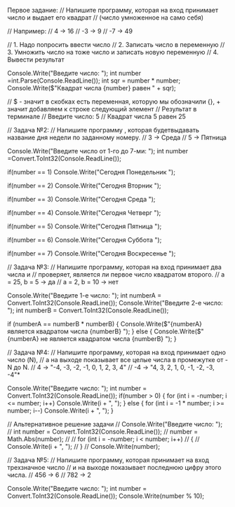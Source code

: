 Первое задание: 
// Напишите программу, которая на вход принимает число и выдает его квадрат 
// (число умноженное на само себя)

// Например:
// 4 -> 16
// -3 -> 9
// -7 -> 49

// 1. Надо попросить ввести число
// 2. Записать число в переменную
// 3. Умножить число на тоже число и записать новую переменную
// 4. Вывести результат


Console.Write("Введите число: ");
int number =int.Parse(Console.ReadLine());
int sqr = number * number;
Console.Write($"Квадрат числа {number} равен " + sqr);

// $ - значит в скобках есть переменная, которую мы обозначили {}, + значит добавляем к строке следующий элемент
// Результат в терминале
// Введите число: 5
// Квадрат числа 5 равен 25

// Задача №2:
// Напишите программу , которая будетвыдавать название дня недели по заданному номеру.
// 3 -> Среда
// 5 -> Пятница

Console.Write("Введите число от 1-го до 7-ми: ");
int number =Convert.ToInt32(Console.ReadLine());

if(number == 1) Console.Write("Сегодня Понедельник ");

if(number == 2) Console.Write("Сегодня Вторник ");

if(number == 3) Console.Write("Сегодня Среда ");

if(number == 4) Console.Write("Сегодня Четверг ");

if(number == 5) Console.Write("Сегодня Пятница ");

if(number == 6) Console.Write("Сегодня Суббота ");

if(number == 7) Console.Write("Сегодня Воскресенье ");

// Задача №3:
// Напишите программу, которая на вход принимает два числа и
// проверяет, является ли первое число квадратом второго.
// a = 25, b = 5 -> да
// a = 2, b = 10 -> нет




Console.Write("Введите 1-е число: ");
int numberA = Convert.ToInt32(Console.ReadLine());
Console.Write("Введите 2-е число: ");
int numberB = Convert.ToInt32(Console.ReadLine());

if (numberA == numberB * numberB)
{
    Console.Write($"{numberA} является квадратом числа {numberB} ");
}
else
{
    Console.Write($"{numberA} не является квадратом числа {numberB} ");
}

// Задача №4:
// Напишите программу, которая на вход принимает одно число (N), 
// а на выходе показывает все целые числа в промежутке от -N до N.
// 4 -> "-4, -3, -2, -1, 0, 1, 2, 3, 4"
// -4 -> "4, 3, 2, 1, 0, -1, -2, -3, -4"*


Console.Write("Введите число: ");
int number = Convert.ToInt32(Console.ReadLine());
if(number > 0)
{
    for (int i = -number; i <= number; i++)
Console.Write(i + ", ");
}
else
{
    for (int i = -1 * number; i >= number; i--)
Console.Write(i + ", ");
}

// Альтернативное решение задачи
// Console.Write("Введите число: ");
// int number = Convert.ToInt32(Console.ReadLine());
// number = Math.Abs(number);
//
// for (int i = -number; i < number; i++)
// {
//    Console.Write(i + ", ");
// }
//  Console.Write(number);

// Задача №5:
// Напишите программу, которая принимает на вход трехзначное число 
// и на выходе показывает последнюю цифру этого числа.
// 456 -> 6
// 782 -> 2


Console.Write("Введите число: ");
int number = Convert.ToInt32(Console.ReadLine());
Console.Write(number % 10);